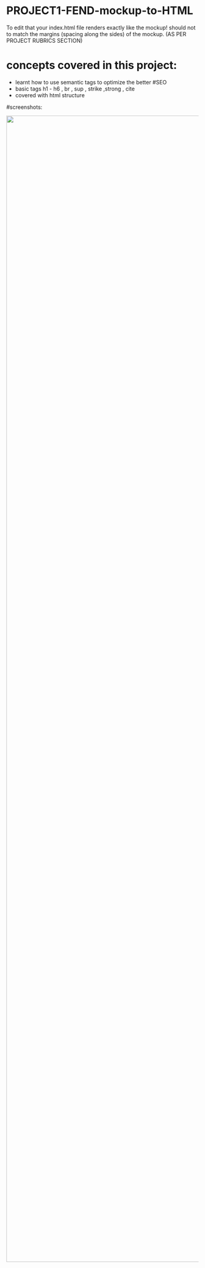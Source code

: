 # PROJECT1-FEND-mockup-to-HTML
To edit that your index.html file renders exactly like the mockup! should not to match the margins (spacing along the sides) of the mockup. (AS PER PROJECT RUBRICS SECTION)

# concepts covered in this project:

- learnt how to use semantic tags to optimize the better #SEO
- basic tags h1 - h6 , br , sup , strike ,strong , cite
- covered with html structure

#screenshots:

<img src="https://user-images.githubusercontent.com/27724580/36731865-061f47dc-1bf2-11e8-9433-41ddfd24486a.png" width="3000">
